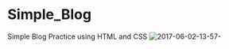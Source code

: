 # Simple_Blog
Simple Blog Practice using HTML and CSS
![2017-06-02-13-57-](https://cloud.githubusercontent.com/assets/21040125/26738254/684e2ab2-479b-11e7-8b50-65817ed3c4bd.png)
